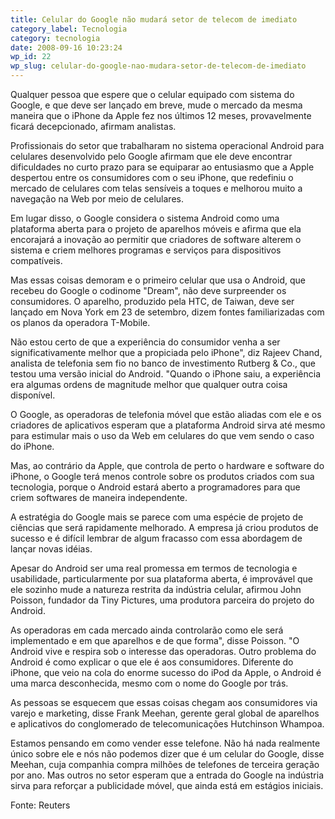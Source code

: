 ```yaml
---
title: Celular do Google não mudará setor de telecom de imediato
category_label: Tecnologia
category: tecnologia
date: 2008-09-16 10:23:24
wp_id: 22
wp_slug: celular-do-google-nao-mudara-setor-de-telecom-de-imediato
---
```


Qualquer pessoa que espere que o celular equipado com sistema do Google, e que deve ser lançado em breve, mude o mercado da mesma maneira que o iPhone da Apple fez nos últimos 12 meses, provavelmente ficará decepcionado, afirmam analistas.

Profissionais do setor que trabalharam no sistema operacional Android para celulares desenvolvido pelo Google afirmam que ele deve encontrar dificuldades no curto prazo para se equiparar ao entusiasmo que a Apple despertou entre os consumidores com o seu iPhone, que redefiniu o mercado de celulares com telas sensíveis a toques e melhorou muito a navegação na Web por meio de celulares.

Em lugar disso, o Google considera o sistema Android como uma plataforma aberta para o projeto de aparelhos móveis e afirma que ela encorajará a inovação ao permitir que criadores de software alterem o sistema e criem melhores programas e serviços para dispositivos compatíveis.

Mas essas coisas demoram e o primeiro celular que usa o Android, que recebeu do Google o codinome "Dream", não deve surpreender os consumidores. O aparelho, produzido pela HTC, de Taiwan, deve ser lançado em Nova York em 23 de setembro, dizem fontes familiarizadas com os planos da operadora T-Mobile.

Não estou certo de que a experiência do consumidor venha a ser significativamente melhor que a propiciada pelo iPhone", diz Rajeev Chand, analista de telefonia sem fio no banco de investimento Rutberg &amp; Co., que testou uma versão inicial do Android. "Quando o iPhone saiu, a experiência era algumas ordens de magnitude melhor que qualquer outra coisa disponível.

O Google, as operadoras de telefonia móvel que estão aliadas com ele e os criadores de aplicativos esperam que a plataforma Android sirva até mesmo para estimular mais o uso da Web em celulares do que vem sendo o caso do iPhone.

Mas, ao contrário da Apple, que controla de perto o hardware e software do iPhone, o Google terá menos controle sobre os produtos criados com sua tecnologia, porque o Android estará aberto a programadores para que criem softwares de maneira independente.

A estratégia do Google mais se parece com uma espécie de projeto de ciências que será rapidamente melhorado. A empresa já criou produtos de sucesso e é difícil lembrar de algum fracasso com essa abordagem de lançar novas idéias.

Apesar do Android ser uma real promessa em termos de tecnologia e usabilidade, particularmente por sua plataforma aberta, é improvável que ele sozinho mude a natureza restrita da indústria celular, afirmou John Poisson, fundador da Tiny Pictures, uma produtora parceira do projeto do Android.

As operadoras em cada mercado ainda controlarão como ele será implementado e em que aparelhos e de que forma", disse Poisson. "O Android vive e respira sob o interesse das operadoras.
Outro problema do Android é como explicar o que ele é aos consumidores. Diferente do iPhone, que veio na cola do enorme sucesso do iPod da Apple, o Android é uma marca desconhecida, mesmo com o nome do Google por trás.

As pessoas se esquecem que essas coisas chegam aos consumidores via varejo e marketing,
disse Frank Meehan, gerente geral global de aparelhos e aplicativos do conglomerado de telecomunicações Hutchinson Whampoa.

Estamos pensando em como vender esse telefone. Não há nada realmente único sobre ele e nós não podemos dizer que é um celular do Google, disse Meehan, cuja companhia compra milhões de telefones de terceira geração por ano.
Mas outros no setor esperam que a entrada do Google na indústria sirva para reforçar a publicidade móvel, que ainda está em estágios iniciais.

Fonte: Reuters